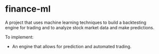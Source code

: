 # finance-ml
A project that uses machine learning techniques to build a backtesting engine for trading and to analyze stock market data and make predictions.

To implement:
* An engine that allows for prediction and automated trading.

